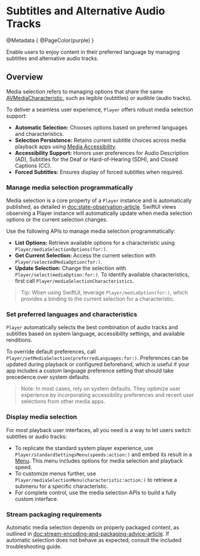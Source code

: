 # Subtitles and Alternative Audio Tracks

@Metadata {
    @PageColor(purple)
}

Enable users to enjoy content in their preferred language by managing subtitles and alternative audio tracks.

## Overview

Media selection refers to managing options that share the same [AVMediaCharacteristic](https://developer.apple.com/documentation/avfoundation/avmediacharacteristic), such as legible (subtitles) or audible (audio tracks).

To deliver a seamless user experience, ``Player`` offers robust media selection support:

- **Automatic Selection:** Chooses options based on preferred languages and characteristics.
- **Selection Persistence:** Retains current subtitle choices across media playback apps using [Media Accessibility](https://developer.apple.com/documentation/mediaaccessibility/).
- **Accessibility Support:** Honors user preferences for Audio Description (AD), Subtitles for the Deaf or Hard-of-Hearing (SDH), and Closed Captions (CC).
- **Forced Subtitles:** Ensures display of forced subtitles when required.

### Manage media selection programmatically

Media selection is a core property of a ``Player`` instance and is automatically published, as detailed in <doc:state-observation-article>. SwiftUI views observing a Player instance will automatically update when media selection options or the current selection changes.

Use the following APIs to manage media selection programmatically:

- **List Options:** Retrieve available options for a characteristic using ``Player/mediaSelectionOptions(for:)``.
- **Get Current Selection:** Access the current selection with ``Player/selectedMediaOption(for:)``.
- **Update Selection:** Change the selection with ``Player/select(mediaOption:for:)``. To identify available characteristics, first call ``Player/mediaSelectionCharacteristics``.

> Tip: When using SwiftUI, leverage ``Player/mediaOption(for:)``, which provides a binding to the current selection for a characteristic.

### Set preferred languages and characteristics

``Player`` automatically selects the best combination of audio tracks and subtitles based on system language, accessibility settings, and available renditions.

To override default preferences, call ``Player/setMediaSelection(preferredLanguages:for:)``. Preferences can be updated during playback or configured beforehand, which is useful if your app includes a custom language preference setting that should take precedence over system defaults.

> Note: In most cases, rely on system defaults. They optimize user experience by incorporating accessibility preferences and recent user selections from other media apps.

### Display media selection

For most playback user interfaces, all you need is a way to let users switch subtitles or audio tracks:

- To replicate the standard system player experience, use ``Player/standardSettingsMenu(speeds:action:)`` and embed its result in a [Menu](https://developer.apple.com/documentation/swiftui/menu). This menu includes options for media selection and playback speed.
- To customize menus further, use ``Player/mediaSelectionMenu(characteristic:action:)`` to retrieve a submenu for a specific characteristic.
- For complete control, use the media selection APIs to build a fully custom interface.

### Stream packaging requirements

Automatic media selection depends on properly packaged content, as outlined in <doc:stream-encoding-and-packaging-advice-article>. If automatic selection does not behave as expected, consult the included troubleshooting guide.
